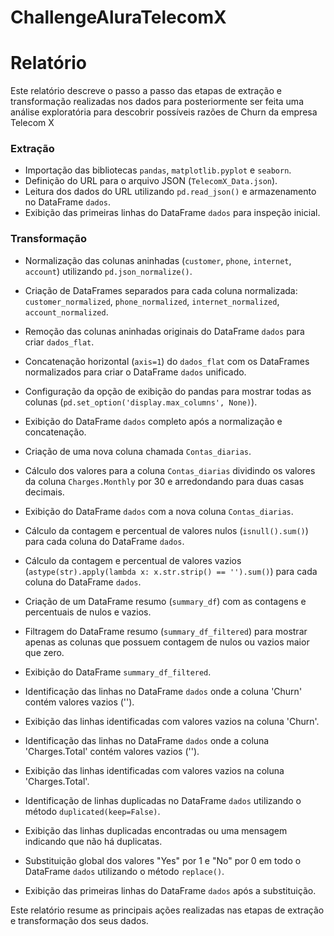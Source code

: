 # ChallengeAluraTelecomX

# Relatório

Este relatório descreve o passo a passo das etapas de extração e transformação realizadas nos dados para posteriormente ser feita uma análise exploratória para descobrir possíveis razões de Churn da empresa Telecom X

### Extração

  * Importação das bibliotecas `pandas`, `matplotlib.pyplot` e `seaborn`.
  * Definição do URL para o arquivo JSON (`TelecomX_Data.json`).
  * Leitura dos dados do URL utilizando `pd.read_json()` e armazenamento no DataFrame `dados`.
  * Exibição das primeiras linhas do DataFrame `dados` para inspeção inicial.

### Transformação

 * Normalização das colunas aninhadas (`customer`, `phone`, `internet`, `account`) utilizando `pd.json_normalize()`.
 * Criação de DataFrames separados para cada coluna normalizada: `customer_normalized`, `phone_normalized`, `internet_normalized`, `account_normalized`.
 * Remoção das colunas aninhadas originais do DataFrame `dados` para criar `dados_flat`.
 * Concatenação horizontal (`axis=1`) do `dados_flat` com os DataFrames normalizados para criar o DataFrame `dados` unificado.
 * Configuração da opção de exibição do pandas para mostrar todas as colunas (`pd.set_option('display.max_columns', None)`).
 * Exibição do DataFrame `dados` completo após a normalização e concatenação.

 * Criação de uma nova coluna chamada `Contas_diarias`.
 * Cálculo dos valores para a coluna `Contas_diarias` dividindo os valores da coluna `Charges.Monthly` por 30 e arredondando para duas casas decimais.
 * Exibição do DataFrame `dados` com a nova coluna `Contas_diarias`.

 * Cálculo da contagem e percentual de valores nulos (`isnull().sum()`) para cada coluna do DataFrame `dados`.
 * Cálculo da contagem e percentual de valores vazios (`astype(str).apply(lambda x: x.str.strip() == '').sum()`) para cada coluna do DataFrame `dados`.
 * Criação de um DataFrame resumo (`summary_df`) com as contagens e percentuais de nulos e vazios.
 * Filtragem do DataFrame resumo (`summary_df_filtered`) para mostrar apenas as colunas que possuem contagem de nulos ou vazios maior que zero.
 * Exibição do DataFrame `summary_df_filtered`.

 * Identificação das linhas no DataFrame `dados` onde a coluna 'Churn' contém valores vazios ('').
 * Exibição das linhas identificadas com valores vazios na coluna 'Churn'.

 * Identificação das linhas no DataFrame `dados` onde a coluna 'Charges.Total' contém valores vazios ('').
 * Exibição das linhas identificadas com valores vazios na coluna 'Charges.Total'.

 * Identificação de linhas duplicadas no DataFrame `dados` utilizando o método `duplicated(keep=False)`.
 * Exibição das linhas duplicadas encontradas ou uma mensagem indicando que não há duplicatas.

 * Substituição global dos valores "Yes" por 1 e "No" por 0 em todo o DataFrame `dados` utilizando o método `replace()`.
 * Exibição das primeiras linhas do DataFrame `dados` após a substituição.

Este relatório resume as principais ações realizadas nas etapas de extração e transformação dos seus dados.

